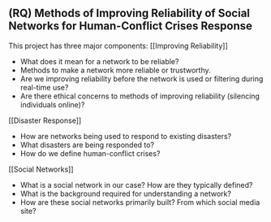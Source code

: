 ## (RQ) Methods of Improving Reliability of Social Networks for Human-Conflict Crises Response

This project has three major components:
[[Improving Reliability]]
- What does it mean for a network to be reliable?
- Methods to make a network more reliable or trustworthy. 
- Are we improving reliability before the network is used or filtering during real-time use? 
- Are there ethical concerns to methods of improving reliability (silencing individuals online)? 

[[Disaster Response]]
- How are networks being used to respond to existing disasters? 
- What disasters are being responded to? 
- How do we define human-conflict crises? 

[[Social Networks]]
- What is a social network in our case? How are they typically defined? 
- What is the background required for understanding a network? 
- How are these social networks primarily built? From which social media site? 